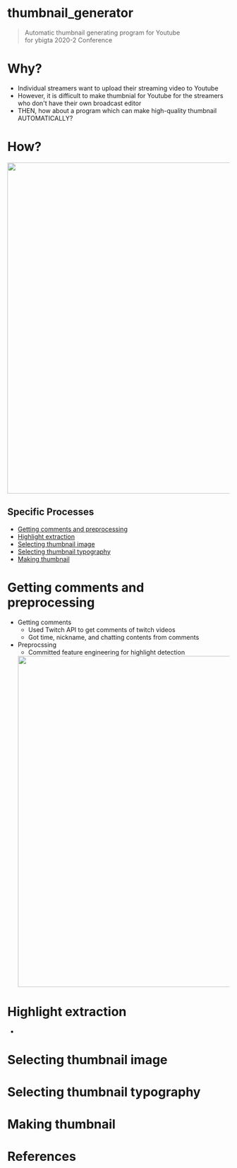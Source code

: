 # thumbnail_generator
> Automatic thumbnail generating program for Youtube  
for ybigta 2020-2 Conference  

# Why?
- Individual streamers want to upload their streaming video to Youtube
- However, it is difficult to make thumbnial for Youtube for the streamers who don't have their own broadcast editor
- THEN, how about a program which can make high-quality thumbnail AUTOMATICALLY?

# How?
<div>
<img width="750" src="https://user-images.githubusercontent.com/61009073/103165819-aa3ab800-485f-11eb-845e-0ac5abf798d2.png">
</div>

## Specific Processes
- [Getting comments and preprocessing](https://github.com/sopogen/thumbnail_generator#Getting-comments-and-preprocessing)
- [Highlight extraction](https://github.com/sopogen/thumbnail_generator#Highlight-extraction)
- [Selecting thumbnail image](https://github.com/sopogen/thumbnail_generator#Selecting-thumbnail-image)
- [Selecting thumbnail typography](https://github.com/sopogen/thumbnail_generator#Selecting-thumbnail-typography)
- [Making thumbnail](https://github.com/sopogen/thumbnail_generator#Making-thumbnail)

# Getting comments and preprocessing
- Getting comments
  - Used Twitch API to get comments of twitch videos
  - Got time, nickname, and chatting contents from comments
- Preprocssing
  - Committed feature engineering for highlight detection  
  <div>
  <img width="750" src=https://user-images.githubusercontent.com/61009073/103359055-79c27a80-4afa-11eb-85f7-0d092acc89d4.png>
  </div>
  
# Highlight extraction
- 

# Selecting thumbnail image

# Selecting thumbnail typography

# Making thumbnail

# References
